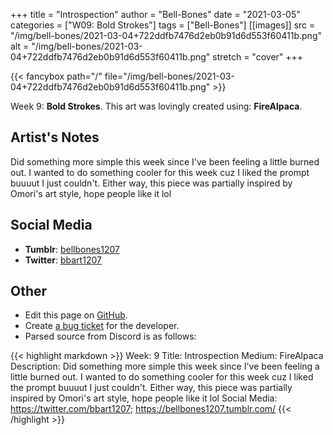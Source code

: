 +++
title =       "Introspection"
author =      "Bell-Bones"
date =        "2021-03-05"
categories =  ["W09: Bold Strokes"]
tags =        ["Bell-Bones"]
[[images]]
                      src = "/img/bell-bones/2021-03-04+722ddfb7476d2eb0b91d6d553f60411b.png"
                      alt = "/img/bell-bones/2021-03-04+722ddfb7476d2eb0b91d6d553f60411b.png"
                      stretch = "cover"
+++


{{< fancybox path="/" file="/img/bell-bones/2021-03-04+722ddfb7476d2eb0b91d6d553f60411b.png" >}}


Week 9: **Bold Strokes**. This art was lovingly created using: **FireAlpaca**.

## Artist's Notes

Did something more simple this week since I've been feeling a little burned out. I wanted to do something cooler for this week cuz I liked the prompt buuuut I just couldn't. Either way, this piece was partially inspired by Omori's art style, hope people like it lol

## Social Media

- **Tumblr**: [bellbones1207]()
- **Twitter**: [bbart1207]()


## Other

- Edit this page on [GitHub](https://github.com/teaminkling/web-refresh/edit/main/blog/content/blog/bell-bones-week-9-9eca.md).
- Create [a bug ticket](https://github.com/teaminkling/web-refresh/issues/new?assignees=&labels=bug&template=problem-report.md&title=) for the developer.
- Parsed source from Discord is as follows:

{{< highlight markdown >}}
Week: 9
Title: Introspection
Medium: FireAlpaca
Description: Did something more simple this week since I've been feeling a little burned out. I wanted to do something cooler for this week cuz I liked the prompt buuuut I just couldn't. Either way, this piece was partially inspired by Omori's art style, hope people like it lol
Social Media: https://twitter.com/bbart1207; https://bellbones1207.tumblr.com/
{{< /highlight >}}